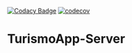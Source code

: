 [![Codacy Badge](https://app.codacy.com/project/badge/Grade/3870a6fe96954fada28b6d26438fe010)](https://app.codacy.com/gh/DelPozoAmoAndres/TurismoApp-Server/dashboard?utm_source=gh&utm_medium=referral&utm_content=&utm_campaign=Badge_grade)
[![codecov](https://codecov.io/gh/DelPozoAmoAndres/TurismoApp-Server/branch/main/graph/badge.svg?token=RNXWG05SPT)](https://codecov.io/gh/DelPozoAmoAndres/TurismoApp-Server)
# TurismoApp-Server
